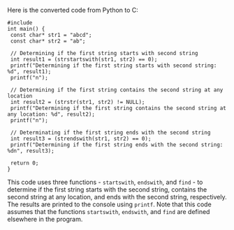Here is the converted code from Python to C:
```
#include 
int main() {
 const char* str1 = "abcd";
 const char* str2 = "ab";
 
 // Determining if the first string starts with second string
 int result1 = (strstartswith(str1, str2) == 0);
 printf("Determining if the first string starts with second string: %d", result1);
 printf("n");
 
 // Determining if the first string contains the second string at any location
 int result2 = (strstr(str1, str2) != NULL);
 printf("Determining if the first string contains the second string at any location: %d", result2);
 printf("n");
 
 // Determinating if the first string ends with the second string
 int result3 = (strendswith(str1, str2) == 0);
 printf("Determining if the first string ends with the second string: %dn", result3);
 
 return 0;
}
```
This code uses three functions - `startswith`, `endswith`, and `find` - to determine if the first string starts with the second string, contains the second string at any location, and ends with the second string, respectively. The results are printed to the console using `printf`. 
Note that this code assumes that the functions `startswith`, `endswith`, and `find` are defined elsewhere in the program.

